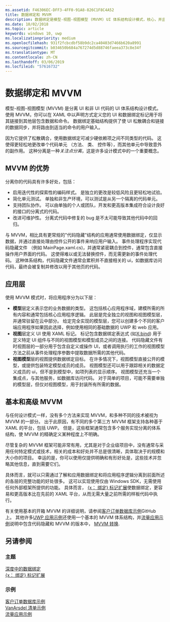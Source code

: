```yaml
---
ms.assetid: F46306EC-DFF3-4FF0-91A8-826C1F8C4A52
title: 数据绑定和 MVVM
description: 数据绑定是模型-视图-视图模型 (MVVM) UI 体系结构设计模式，核心，并且 UI 和非 UI 代码之间实现松散耦合。
ms.date: 10/02/2018
ms.topic: article
keywords: windows 10, uwp
ms.localizationpriority: medium
ms.openlocfilehash: 931f2fcbcdbf58b9dc2ca40403d7466b620a8991
ms.sourcegitcommit: b034650b684a767274d5d88746faeea373c8e34f
ms.translationtype: MT
ms.contentlocale: zh-CN
ms.lasthandoff: 03/06/2019
ms.locfileid: "57616732"
---
```

# <a name="data-binding-and-mvvm"></a>数据绑定和 MVVM

模型-视图-视图模型 (MVVM) 是分离 UI 和非 UI 代码的 UI 体系结构设计模式。 使用 MVVM，你可以在 XAML 中以声明方式定义您的 UI 和数据绑定标记用于将其链接到其他层包含数据和命令。 数据绑定基础结构提供了使 UI 松散耦合和链接的数据同步，并将路由到适当的命令的用户输入。 

因为它提供了松散耦合，使用数据绑定可减少硬依赖项之间不同类型的代码。 这使得更轻松地更改单个代码单元 （方法、 类、 控件等），而其他单元中导致意外的副作用。 这种分离是一种*关注点分离*，这是许多设计模式中的一个重要概念。 

## <a name="benefits-of-mvvm"></a>MVVM 的优势

分离你的代码具有许多好处，包括：

* 启用迭代性的探索性的编码样式。 是独立的更改是较低风险且更轻松地试验。
* 简化单元测试。 单独和非生产环境，可以测试是从另一个隔离的代码单元。
* 支持团队协作。 可以由单独的个人或团队，开发和更高版本集成符合设计良好的接口的分离式的代码。
* 改进可维护性。 分离式代码中修复的 bug 是不太可能导致其他代码中的回归。

与 MVVM，相比具有更常规的"代码隐藏"结构的应用通常使用数据绑定，仅显示数据，并通过直接处理由控件公开的事件来响应用户输入。 事件处理程序实现代码隐藏文件 （例如 MainPage.xaml.cs)，并通常紧密耦合到控件，通常包含直接操作用户界面的代码。 这使得难以或无法替换控件，而无需更新的事件处理代码。 这种体系结构，代码隐藏文件通常会累积并不直接相关的 ui，如数据库访问代码，最终会被复制并修改以用于其他页的代码。

## <a name="app-layers"></a>应用层

使用 MVVM 模式时，将应用程序分为以下层：

* **模型**层定义表示您的业务数据的类型。 这包括核心应用程序域，建模所需的所有内容和通常包括核心应用程序逻辑。 此层是完全独立的视图和视图模型层，并通常驻留在云中部分。 给定完全实现的模型层，您可以创建多个不同的客户端应用程序如果因此选择，例如使用相同的基础数据的 UWP 和 web 应用。
* **视图**层定义 UI 使用 XAML 标记。 标记包含数据绑定表达式 (如[X:bind](https://docs.microsoft.com/windows/uwp/xaml-platform/x-bind-markup-extension)) 用于定义特定 UI 组件与不同的视图模型和模型成员之间的连接。 代码隐藏文件有时视图层的一部分用于包含自定义或操作 UI，或者调用执行的工作的视图模型方法之前从事件处理程序参数中提取数据所需的其他代码。 
* **视图模型**层的视图提供数据绑定目标。 在许多情况下，视图模型直接公开的模型，或提供包装特定模型成员的成员。 视图模型还可以用于跟踪相关的数据定义成员的 ui，但不是到模型中，如项列表的显示顺序。 视图模型还充当一个集成点，与其他服务，如数据库访问代码。 对于简单的项目，可能不需要单独的模型层，但仅对视图模型，用于封装所有所需的数据。 

## <a name="basic-and-advanced-mvvm"></a>基本和高级 MVVM

与任何设计模式一样，没有多个方法来实现 MVVM，和多种不同的技术被视为 MVVM 的一部分。 出于此原因，有不同的多个第三方 MVVM 框架支持各种基于 XAML 的平台，包括 UWP。 但是，这些框架通常包含多个服务实现分离的体系结构，使 MVVM 的精确定义某种程度上不明确。 

尽管复杂的 MVVM 框架可能非常有用，尤其是对于企业级项目中，没有通常与采用任何特定模式或技术，相关的成本和好处并不总是很清晰，具体取决于的规模和大小你的项目。 幸运的是，你可以使用仅提供明确和有形好处是，这些技术并忽略其他信息，直到需要它们。 

具体而言，就可以只需通过了解和应用数据绑定和将应用程序逻辑分离到前面所述的各层的完整功能的好处很多。 这可以实现使用仅由 Windows SDK，无需使用任何外部框架所提供的功能。 具体而言， [{x： 绑定} 标记扩展](https://docs.microsoft.com/windows/uwp/xaml-platform/x-bind-markup-extension)使数据绑定，更容易和更高版本比在先前的 XAML 平台，从而无需大量之前所需的样板代码中执行。

有关使用基本的开箱 MVVM 的详细说明，请参阅[客户订单数据库示例](https://github.com/Microsoft/Windows-appsample-customers-orders-database)GitHub 上。 其他许多[UWP 应用示例](https://github.com/Microsoft?q=windows-appsample
)还使用一个基本的 MVVM 体系结构，并[流量应用示例](https://github.com/Microsoft/Windows-appsample-trafficapp)说明中包含代码隐藏和 MVVM 的版本中， [MVVM 转换](https://github.com/Microsoft/Windows-appsample-trafficapp/blob/MVVM/MVVM.md). 

## <a name="see-also"></a>另请参阅

### <a name="topics"></a>主题

[深度中的数据绑定](https://docs.microsoft.com/windows/uwp/data-binding/data-binding-in-depth)  
[{x： 绑定} 标记扩展](https://docs.microsoft.com/windows/uwp/xaml-platform/x-bind-markup-extension)  

### <a name="samples"></a>示例

[客户订单数据库示例](https://github.com/Microsoft/Windows-appsample-customers-orders-database)  
[VanArsdel 清单示例](https://github.com/Microsoft/InventorySample)  
[流量应用示例](https://github.com/Microsoft/Windows-appsample-trafficapp)  

